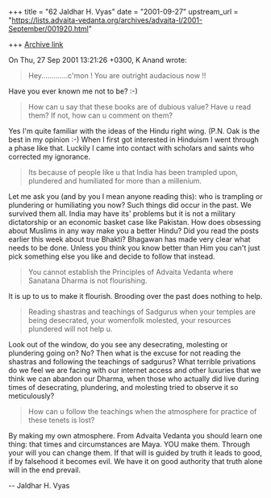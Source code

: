 +++
title = "62 Jaldhar H. Vyas"
date = "2001-09-27"
upstream_url = "https://lists.advaita-vedanta.org/archives/advaita-l/2001-September/001920.html"

+++
[Archive link](https://lists.advaita-vedanta.org/archives/advaita-l/2001-September/001920.html)

On Thu, 27 Sep 2001 13:21:26 +0300, K Anand <carex at VSNL.COM> wrote:

>Hey.............c'mon ! You are outright audacious now !!

Have you ever known me not to be? :-)

>How can u say that these books are of dubious value? Have u read them? If
>not, how can u comment on them?

Yes I'm quite familiar with the ideas of the Hindu right wing.  (P.N. Oak is
the best in my opinion :-)  When I first got interested in Hinduism I went
through a phase like that.  Luckily I came into contact with scholars and
saints who corrected my ignorance.

>Its because of people like u that India has
>been trampled upon, plundered and humiliated for more than a millenium.

Let me ask you (and by you I mean anyone reading this):  who is trampling or
plundering or humiliating you now?  Such things did occur in the past.  We
survived them all.  India may have its' problems but it is not a military
dictatorship or an economic basket case like Pakistan.  How does obsessing
about Muslims in any way make you a better Hindu?  Did you read the posts
earlier this week about true Bhakti?  Bhagawan has made very clear what
needs to be done. Unless you think you know better than Him you can't just
pick something else you like and decide to follow that instead.

>You cannot establish the Principles of Advaita Vedanta where Sanatana
>Dharma is not flourishing.

It is up to us to make it flourish.  Brooding over the past does nothing to
help.

>Reading shastras and teachings of Sadgurus when your
>temples are being desecrated, your womenfolk molested, your resources
>plundered will not help u.

Look out of the window, do you see any desecrating, molesting or plundering
going on?  No?  Then what is the excuse for not reading the shastras and
following the teachings of sadgurus? What terrible privations do we feel we
are facing with our internet access and other luxuries that we think we can
abandon our Dharma, when those who actually did live during times of
desecrating, plundering, and molesting tried to observe it so meticulously?

>How can u follow the teachings when the
>atmosphere for practice of these tenets is lost?

By making my own atmosphere.  From Advaita Vedanta you should learn one
thing:  that times and circumstances are Maya.  YOU make them.  Through your
will you can change them.  If that will is guided by truth it leads to good,
if by falsehood it becomes evil.  We have it on good authority that truth
alone will in the end prevail.

--
Jaldhar H. Vyas <jaldhar at braincells.com>

